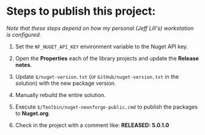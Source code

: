 # Steps to publish this project:

*Note that these steps depend on how my personal (Jeff Lill's) workstation is configured.*

1. Set the `NF_NUGET_API_KEY` environment variable to the Nuget API key.

2. Open the **Properties** each of the library projects and update the **Release notes**.

3. Update `$/nuget-version.txt` (or `GitHub/nuget-version.txt` in the solution) with the 
   new package version.

4. Manually rebuild the entire solution.

5. Execute `$/Toolbin/nuget-neonforge-public.cmd` to publish the packages to **Nuget.org**.

6. Check in the project with a comment like: **RELEASED: 5.0.1.0**
